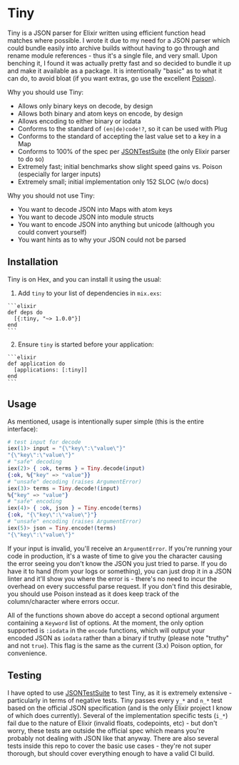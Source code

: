 # Tiny

Tiny is a JSON parser for Elixir written using efficient function head matches where possible. I wrote it due to my need for a JSON parser which could bundle easily into archive builds without having to go through and rename module references - thus it's a single file, and very small. Upon benching it, I found it was actually pretty fast and so decided to bundle it up and make it available as a package. It is intentionally "basic" as to what it can do, to avoid bloat (if you want extras, go use the excellent [Poison](https://github.com/devinus/poison)).

Why you should use Tiny:

- Allows only binary keys on decode, by design
- Allows both binary and atom keys on encode, by design
- Allows encoding to either binary or iodata
- Conforms to the standard of `(en|de)code!?`, so it can be used with Plug
- Conforms to the standard of accepting the last value set to a key in a Map
- Conforms to 100% of the spec per [JSONTestSuite](https://github.com/nst/JSONTestSuite) (the only Elixir parser to do so)
- Extremely fast; initial benchmarks show slight speed gains vs. Poison (especially for larger inputs)
- Extremely small; initial implementation only 152 SLOC (w/o docs)

Why you should not use Tiny:

- You want to decode JSON into Maps with atom keys
- You want to decode JSON into module structs
- You want to encode JSON into anything but unicode (although you could convert yourself)
- You want hints as to why your JSON could not be parsed

## Installation

Tiny is on Hex, and you can install it using the usual:

  1. Add `tiny` to your list of dependencies in `mix.exs`:

    ```elixir
    def deps do
      [{:tiny, "~> 1.0.0"}]
    end
    ```

  2. Ensure `tiny` is started before your application:

    ```elixir
    def application do
      [applications: [:tiny]]
    end
    ```

## Usage

As mentioned, usage is intentionally super simple (this is the entire interface):

```elixir
# test input for decode
iex(1)> input = "{\"key\":\"value\"}"
"{\"key\":\"value\"}"
# "safe" decoding
iex(2)> { :ok, terms } = Tiny.decode(input)
{:ok, %{"key" => "value"}}
# "unsafe" decoding (raises ArgumentError)
iex(3)> terms = Tiny.decode!(input)
%{"key" => "value"}
# "safe" encoding
iex(4)> { :ok, json } = Tiny.encode(terms)
{:ok, "{\"key\":\"value\"}"}
# "unsafe" encoding (raises ArgumentError)
iex(5)> json = Tiny.encode!(terms)        
"{\"key\":\"value\"}"
```

If your input is invalid, you'll receive an `ArgumentError`. If you're running your code in production, it's a waste of time to give you the character causing the error seeing you don't know the JSON you just tried to parse. If you do have it to hand (from your logs or something), you can just drop it in a JSON linter and it'll show you where the error is - there's no need to incur the overhead on every successful parse request. If you don't find this desirable, you should use Poison instead as it does keep track of the column/character where errors occur.

All of the functions shown above do accept a second optional argument containing a `Keyword` list of options. At the moment, the only option supported is `:iodata` in the `encode` functions, which will output your encoded JSON as `iodata` rather than a binary if truthy (please note "truthy" and not `true`). This flag is the same as the current (3.x) Poison option, for convenience.

## Testing

I have opted to use [JSONTestSuite](https://github.com/nst/JSONTestSuite) to test Tiny, as it is extremely extensive - particularly in terms of negative tests. Tiny passes every `y_*` and `n_*` test based on the official JSON specification (and is the only Elixir project I know of which does currently). Several of the implementation specific tests (`i_*`) fail due to the nature of Elixir (invalid floats, codepoints, etc) - but don't worry, these tests are outside the official spec which means you're probably not dealing with JSON like that anyway. There are also several tests inside this repo to cover the basic use cases - they're not super thorough, but should cover everything enough to have a valid CI build.
